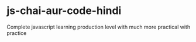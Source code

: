 # js-chai-aur-code-hindi
Complete javascript learning production level with much more practical with practice
